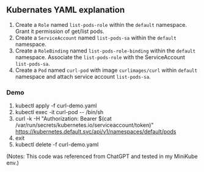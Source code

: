 ## Kubernates YAML explanation
1. Create a `Role` named `list-pods-role` within the `default` namespace. Grant it permission of get/list pods. 
2. Create a `ServiceAccount` named `list-pods-sa` within the `default` namespace.
3. Create a `RoleBinding` named `list-pods-role-binding` within the `default` namespace.  Associate the `list-pods-role` with the ServiceAccount `list-pods-sa`.
4. Create a `Pod` named `curl-pod` with image `curlimages/curl` within `default` namespace and attach service account `list-pods-sa`. 

### Demo
1. kubectl apply -f curl-demo.yaml
2. kubectl exec -it curl-pod -- /bin/sh
3. curl -k -H "Authorization: Bearer $(cat /var/run/secrets/kubernetes.io/serviceaccount/token)" \
     https://kubernetes.default.svc/api/v1/namespaces/default/pods
4. exit
5. kubectl delete -f curl-demo.yaml

(Notes: This code was referenced from ChatGPT and tested in my MiniKube env.)